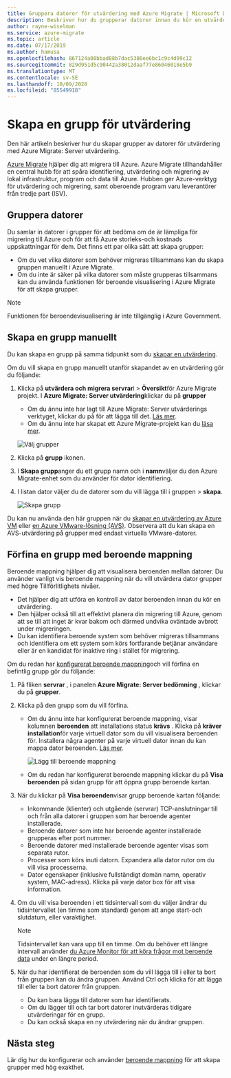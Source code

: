 ```yaml
---
title: Gruppera datorer för utvärdering med Azure Migrate | Microsoft Docs
description: Beskriver hur du grupperar datorer innan du kör en utvärdering med tjänsten Azure Migrate.
author: rayne-wiselman
ms.service: azure-migrate
ms.topic: article
ms.date: 07/17/2019
ms.author: hamusa
ms.openlocfilehash: 867124a08bbad88b7dac5386ee6bc1c9c4d99c12
ms.sourcegitcommit: 829d951d5c90442a38012daaf77e86046018e5b9
ms.translationtype: MT
ms.contentlocale: sv-SE
ms.lasthandoff: 10/09/2020
ms.locfileid: "85549918"
---
```

# <a name="create-a-group-for-assessment"></a>Skapa en grupp för utvärdering

Den här artikeln beskriver hur du skapar grupper av datorer för utvärdering med Azure Migrate: Server utvärdering.

[Azure Migrate](migrate-services-overview.md) hjälper dig att migrera till Azure. Azure Migrate tillhandahåller en central hubb för att spåra identifiering, utvärdering och migrering av lokal infrastruktur, program och data till Azure. Hubben ger Azure-verktyg för utvärdering och migrering, samt oberoende program varu leverantörer från tredje part (ISV). 

## <a name="grouping-machines"></a>Gruppera datorer

Du samlar in datorer i grupper för att bedöma om de är lämpliga för migrering till Azure och för att få Azure storleks-och kostnads uppskattningar för dem. Det finns ett par olika sätt att skapa grupper:

- Om du vet vilka datorer som behöver migreras tillsammans kan du skapa gruppen manuellt i Azure Migrate.
- Om du inte är säker på vilka datorer som måste grupperas tillsammans kan du använda funktionen för beroende visualisering i Azure Migrate för att skapa grupper. 

> [!NOTE]
> Funktionen för beroendevisualisering är inte tillgänglig i Azure Government.

## <a name="create-a-group-manually"></a>Skapa en grupp manuellt

Du kan skapa en grupp på samma tidpunkt som du [skapar en utvärdering](how-to-create-assessment.md).

Om du vill skapa en grupp manuellt utanför skapandet av en utvärdering gör du följande:

1. Klicka på **utvärdera och migrera servrar**i > **Översikt**för Azure Migrate projekt. I **Azure Migrate: Server utvärdering**klickar du på **grupper**
    - Om du ännu inte har lagt till Azure Migrate: Server utvärderings verktyget, klickar du på för att lägga till det. [Läs mer](how-to-assess.md).
    - Om du ännu inte har skapat ett Azure Migrate-projekt kan du [läsa mer](how-to-add-tool-first-time.md).

    ![Välj grupper](./media/how-to-create-a-group/select-groups.png)

2. Klicka på **grupp** ikonen.
3. I **Skapa grupp**anger du ett grupp namn och i **namn**väljer du den Azure Migrate-enhet som du använder för dator identifiering.
4. I listan dator väljer du de datorer som du vill lägga till i gruppen > **skapa**.

    ![Skapa grupp](./media/how-to-create-a-group/create-group.png)

Du kan nu använda den här gruppen när du [skapar en utvärdering av Azure VM](how-to-create-assessment.md) eller [en Azure VMware-lösning (AVS)](how-to-create-azure-vmware-solution-assessment.md). Observera att du kan skapa en AVS-utvärdering på grupper med endast virtuella VMware-datorer. 

## <a name="refine-a-group-with-dependency-mapping"></a>Förfina en grupp med beroende mappning

Beroende mappning hjälper dig att visualisera beroenden mellan datorer. Du använder vanligt vis beroende mappning när du vill utvärdera dator grupper med högre Tillförlitlighets nivåer.
- Det hjälper dig att utföra en kontroll av dator beroenden innan du kör en utvärdering. 
- Den hjälper också till att effektivt planera din migrering till Azure, genom att se till att inget är kvar bakom och därmed undvika oväntade avbrott under migreringen.
- Du kan identifiera beroende system som behöver migreras tillsammans och identifiera om ett system som körs fortfarande betjänar användare eller är en kandidat för inaktive ring i stället för migrering.

Om du redan har [konfigurerat beroende mappning](how-to-create-group-machine-dependencies.md)och vill förfina en befintlig grupp gör du följande:

1. På fliken **servrar** , i panelen **Azure Migrate: Server bedömning** , klickar du på **grupper**.
2. Klicka på den grupp som du vill förfina.
    - Om du ännu inte har konfigurerat beroende mappning, visar kolumnen **beroenden** att installations status **krävs** . Klicka på **kräver installation**för varje virtuell dator som du vill visualisera beroenden för. Installera några agenter på varje virtuell dator innan du kan mappa dator beroenden. [Läs mer](how-to-create-group-machine-dependencies.md).

        ![Lägg till beroende mappning](./media/how-to-create-a-group/add-dependency-mapping.png)

    - Om du redan har konfigurerat beroende mappning klickar du på **Visa beroenden** på sidan grupp för att öppna grupp beroende kartan.

3. När du klickar på **Visa beroenden**visar grupp beroende kartan följande:

    - Inkommande (klienter) och utgående (servrar) TCP-anslutningar till och från alla datorer i gruppen som har beroende agenter installerade.
    - Beroende datorer som inte har beroende agenter installerade grupperas efter port nummer.
    - Beroende datorer med installerade beroende agenter visas som separata rutor.
    - Processer som körs inuti datorn. Expandera alla dator rutor om du vill visa processerna.
    - Dator egenskaper (inklusive fullständigt domän namn, operativ system, MAC-adress). Klicka på varje dator box för att visa information.

4. Om du vill visa beroenden i ett tidsintervall som du väljer ändrar du tidsintervallet (en timme som standard) genom att ange start-och slutdatum, eller varaktighet.

    > [!NOTE]
    > Tidsintervallet kan vara upp till en timme. Om du behöver ett längre intervall använder [du Azure Monitor för att köra frågor mot beroende data](how-to-create-group-machine-dependencies.md) under en längre period.

5. När du har identifierat de beroenden som du vill lägga till i eller ta bort från gruppen kan du ändra gruppen. Använd Ctrl och klicka för att lägga till eller ta bort datorer från gruppen.

    - Du kan bara lägga till datorer som har identifierats.
    - Om du lägger till och tar bort datorer inutvärderas tidigare utvärderingar för en grupp.
    - Du kan också skapa en ny utvärdering när du ändrar gruppen.


## <a name="next-steps"></a>Nästa steg

Lär dig hur du konfigurerar och använder [beroende mappning](how-to-create-group-machine-dependencies.md) för att skapa grupper med hög exakthet.

